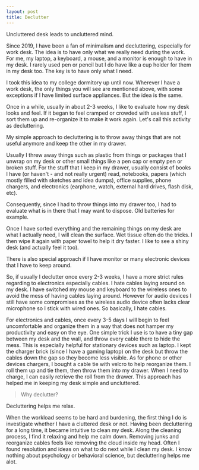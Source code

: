 ```yaml
---
layout: post
title: Declutter
---
```


Uncluttered desk leads to uncluttered mind.

Since 2019, I have been a fan of minimalism and decluttering, especially for work desk. The idea is to have only what we really need during the work. For me, my laptop, a keyboard, a mouse, and a monitor is enough to have in my desk. I rarely used pen or pencil but I do have like a cup holder for them in my desk too. The key is to have only what I need.

I took this idea to my college dormitory up until now. Wherever I have a work desk, the only things you will see are mentioned above, with some exceptions if I have limited surface appliances. But the idea is the same. 

Once in a while, usually in about 2-3 weeks, I like to evaluate how my desk looks and feel. If it began to feel cramped or crowded with useless stuff, I sort them up and re-organize it to make it work again. Let's call this activity as decluttering. 

My simple approach to decluttering is to throw away things that are not useful anymore and keep the other in my drawer. 

Usually I threw away things such as plastic from things or packages that I unwrap on my desk or other small things like a pen cap or empty pen or broken stuff. For the stuff that I keep in my drawer, usually consist of books I have (or haven't - and not really urgent) read, notebooks, papers (which mostly filled with sketches and idea dumps), office supplies, phone chargers, and electronics (earphone, watch, external hard drives, flash disk, etc).

Consequently, since I had to throw things into my drawer too, I had to evaluate what is in there that I may want to dispose. Old batteries for example. 

Once I have sorted everything and the remaining things on my desk are what I actually need, I will clean the surface. Wet tissue often do the tricks. I then wipe it again with paper towel to help it dry faster. I like to see a shiny desk (and actually feel it too).

There is also special approach if I have monitor or many electronic devices that I have to keep around. 

So, if usually I declutter once every 2-3 weeks, I have a more strict rules regarding to electronics especially cables. I hate cables laying around on my desk. I have switched my mouse and keyboard to the wireless ones to avoid the mess of having cables laying around. However for audio devices I still have some compromises as the wireless audio device often lacks clear microphone so I stick with wired ones.  So basically, I hate cables.

For electronics and cables, once every 3-5 days I will begin to feel uncomfortable and organize them in a way that does not hamper my productivity and easy on the eye. One simple trick I use is to have a tiny gap between my desk and the wall, and throw every cable there to hide the mess. This is especially helpful for stationary devices such as laptop. I kept the charger brick (since I have a gaming laptop) on the desk but throw the cables down the gap so they become less visible. As for phone or other devices chargers, I bought a cable tie with velcro to help reorganize them. I roll them up and tie them, then throw them into my drawer. When I need to charge, I can easily retrieve the roll from the drawer. This approach has helped me in keeping my desk simple and uncluttered. 

> Why declutter? 

Decluttering helps me relax.

When the workload seems to be hard and burdening, the first thing I do is investigate whether I have a cluttered desk or not. Having been decluttering for a long time, it became intuitive to clean my desk. Along the cleaning process, I find it relaxing and help me calm down. Removing junks and reorganize cables feels like removing the cloud inside my head. Often I found resolution and ideas on what to do next while I clean my desk. I know nothing about psychology or behavioral science, but decluttering helps me alot.


